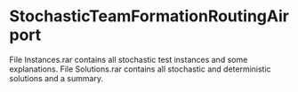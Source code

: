 # StochasticTeamFormationRoutingAirport

File Instances.rar contains all stochastic test instances and some explanations.
File Solutions.rar contains all stochastic and deterministic solutions and a summary.
